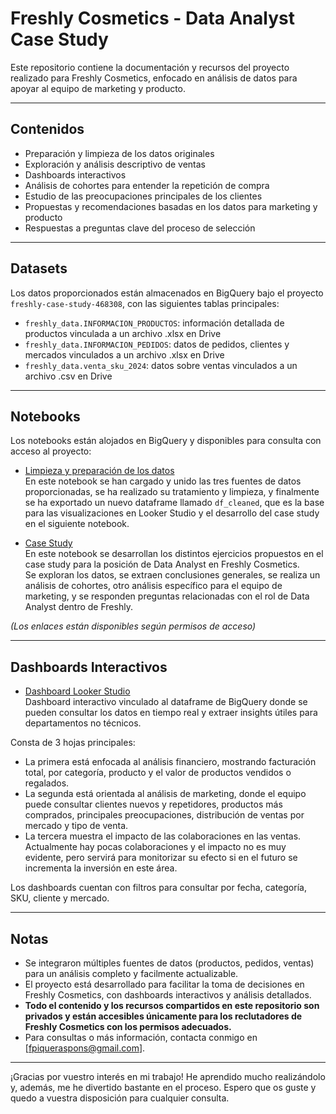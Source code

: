 # Freshly Cosmetics - Data Analyst Case Study

Este repositorio contiene la documentación y recursos del proyecto realizado para Freshly Cosmetics, enfocado en análisis de datos para apoyar al equipo de marketing y producto.

---

## Contenidos

- Preparación y limpieza de los datos originales
-	Exploración y análisis descriptivo de ventas
-	Dashboards interactivos
-	Análisis de cohortes para entender la repetición de compra
-	Estudio de las preocupaciones principales de los clientes
-	Propuestas y recomendaciones basadas en los datos para marketing y producto
-	Respuestas a preguntas clave del proceso de selección

---

## Datasets

Los datos proporcionados están almacenados en BigQuery bajo el proyecto `freshly-case-study-468308`, con las siguientes tablas principales:

- `freshly_data.INFORMACION_PRODUCTOS`: información detallada de productos vinculada a un archivo .xlsx en Drive  
- `freshly_data.INFORMACION_PEDIDOS`: datos de pedidos, clientes y mercados vinculados a un archivo .xlsx en Drive  
- `freshly_data.venta_sku_2024`: datos sobre ventas vinculados a un archivo .csv en Drive  

---

## Notebooks

Los notebooks están alojados en BigQuery y disponibles para consulta con acceso al proyecto:

- [Limpieza y preparación de los datos](https://console.cloud.google.com/bigquery?ws=!1m7!1m6!12m5!1m3!1sfreshly-case-study-468308!2seurope-southwest1!3sb4f03c22-71d1-46a9-a4d0-bc5bd5eb72cf!2e2)  
En este notebook se han cargado y unido las tres fuentes de datos proporcionadas, se ha realizado su tratamiento y limpieza, y finalmente se ha exportado un nuevo dataframe llamado `df_cleaned`, que es la base para las visualizaciones en Looker Studio y el desarrollo del case study en el siguiente notebook.

- [Case Study](https://console.cloud.google.com/bigquery?ws=!1m7!1m6!12m5!1m3!1sfreshly-case-study-468308!2seurope-southwest1!3s8c109f42-c2ff-4a76-a887-b3937f5037f1!2e2)  
En este notebook se desarrollan los distintos ejercicios propuestos en el case study para la posición de Data Analyst en Freshly Cosmetics.  
Se exploran los datos, se extraen conclusiones generales, se realiza un análisis de cohortes, otro análisis específico para el equipo de marketing, y se responden preguntas relacionadas con el rol de Data Analyst dentro de Freshly.

*(Los enlaces están disponibles según permisos de acceso)*

---

## Dashboards Interactivos

- [Dashboard Looker Studio](https://lookerstudio.google.com/reporting/4fbe94d7-af23-433c-aabf-25c1e019c676)  
Dashboard interactivo vinculado al dataframe de BigQuery donde se pueden consultar los datos en tiempo real y extraer insights útiles para departamentos no técnicos.  

Consta de 3 hojas principales:  
- La primera está enfocada al análisis financiero, mostrando facturación total, por categoría, producto y el valor de productos vendidos o regalados.  
- La segunda está orientada al análisis de marketing, donde el equipo puede consultar clientes nuevos y repetidores, productos más comprados, principales preocupaciones, distribución de ventas por mercado y tipo de venta.  
- La tercera muestra el impacto de las colaboraciones en las ventas. Actualmente hay pocas colaboraciones y el impacto no es muy evidente, pero servirá para monitorizar su efecto si en el futuro se incrementa la inversión en este área.

Los dashboards cuentan con filtros para consultar por fecha, categoría, SKU, cliente y mercado.

---

## Notas

- Se integraron múltiples fuentes de datos (productos, pedidos, ventas) para un análisis completo y facilmente actualizable.
- El proyecto está desarrollado para facilitar la toma de decisiones en Freshly Cosmetics, con dashboards interactivos y análisis detallados.
- **Todo el contenido y los recursos compartidos en este repositorio son privados y están accesibles únicamente para los reclutadores de Freshly Cosmetics con los permisos adecuados.** 
- Para consultas o más información, contacta conmigo en [fpiqueraspons@gmail.com].

---

¡Gracias por vuestro interés en mi trabajo! He aprendido mucho realizándolo y, además, me he divertido bastante en el proceso. Espero que os guste y quedo a vuestra disposición para cualquier consulta.
